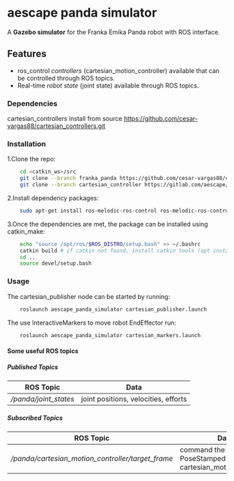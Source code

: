 # aescape panda simulator 

A **Gazebo simulator** for the Franka Emika Panda robot with ROS interface.

## Features

- ros_control *controllers* (cartesian_motion_controller) available that can be controlled through ROS topics.
- Real-time *robot state* (joint state) available through ROS topics.

### Dependencies

cartesian_controllers install from source https://github.com/cesar-vargas88/cartesian_controllers.git

### Installation

1.Clone the repo:

```bash
    cd <catkin_ws>/src
    git clone --branch franka_panda https://github.com/cesar-vargas88/cartesian_controllers.git
    git clone --branch cartesian_controller https://gitlab.com/aescape/aescape_gazebo.git
```

2.Install dependency packages:

```bash
    sudo apt-get install ros-melodic-ros-control ros-melodic-ros-controllers ros-melodic-controller-manager ros-melodic-joint-state-publisher-gui ros-melodic-gazebo-ros-pkgs ros-melodic-gazebo-ros-control
```

3.Once the dependencies are met, the package can be installed using catkin_make:

```bash
    echo "source /opt/ros/$ROS_DISTRO/setup.bash" >> ~/.bashrc
    catkin build # if catkin not found, install catkin tools (apt install python-catkin-tools)
    cd ..
    source devel/setup.bash
```

### Usage

The cartesian_publisher node can be started by running:

```bash
    roslaunch aescape_panda_simulator cartesian_publisher.launch
```

The use InteractiveMarkers to move robot EndEffector run:

```bash
    roslaunch aescape_panda_simulator cartesian_markers.launch
```

#### Some useful ROS topics

##### Published Topics

| ROS Topic | Data |
| ------ | ------ |
| */panda/joint_states* | joint positions, velocities, efforts |

##### Subscribed Topics

| ROS Topic | Data |
| ------ | ------ |
| */panda/cartesian_motion_controller/target_frame* | command the robot PoseStamped using the cartesian_motion_controller |
